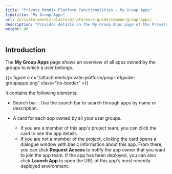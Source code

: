 ```yaml
---
title: "Private Mendix Platform Functionalities - My Group Apps"
linktitle: "My Group Apps"
url: /private-mendix-platform/reference-guide/common/group-apps/
description: "Provides details on the My Group Apps page of the Private Mendix Platform."
weight: 40
---
```


## Introduction

The **My Group Apps** page shows an overview of all apps owned by the groups to which a user belongs.

{{< figure src="/attachments/private-platform/pmp-refguide-groupapps.png" class="no-border" >}}

It contains the following elements:

* Search bar - Use the search bar to search through apps by name or description.
* A card for each app owned by all your user groups.

    * If you are a member of this app's project team, you can click the card to see the app details. 
    * If you are not a member of the project, clicking the card opens a dialogue window with basic information about this app. From there, you can click **Request Access** to notify the app owner that you want to join the app team. If the app has been deployed, you can also click **Launch App** to open the URL of this app's most recently deployed environment.
